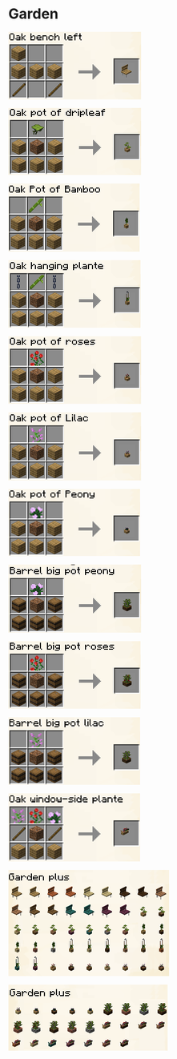 # Garden

![](../../.gitbook/assets/image.png)

![](<../../.gitbook/assets/image (144).png>)

![](<../../.gitbook/assets/image (137).png>)

![](<../../.gitbook/assets/image (139).png>)

![](<../../.gitbook/assets/image (115).png>)

![](<../../.gitbook/assets/image (131).png>)

![](<../../.gitbook/assets/image (41).png>)

![](<../../.gitbook/assets/image (116).png>)

![](<../../.gitbook/assets/image (9).png>)

![](<../../.gitbook/assets/image (32).png>)

![](<../../.gitbook/assets/image (20).png>)

![](<../../.gitbook/assets/image (8).png>)

![](<../../.gitbook/assets/image (70).png>)

